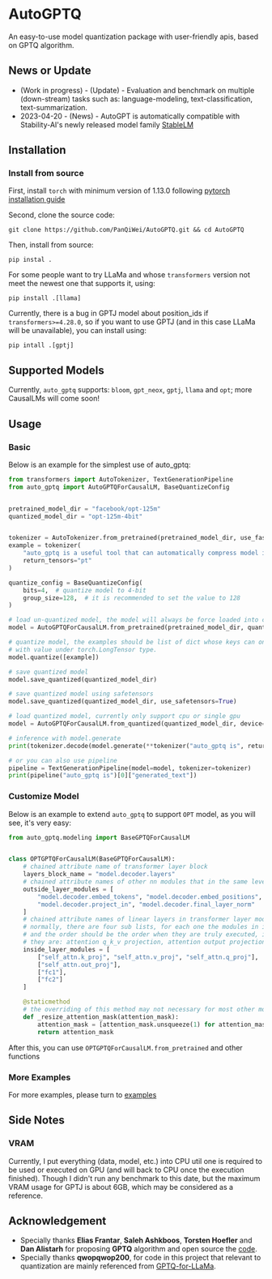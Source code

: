 # AutoGPTQ
An easy-to-use model quantization package with user-friendly apis, based on GPTQ algorithm.

## News or Update
- (Work in progress) - (Update) - Evaluation and benchmark on multiple (down-stream) tasks such as: language-modeling, text-classification, text-summarization.
- 2023-04-20 - (News) - AutoGPT is automatically compatible with Stability-AI's newly released model family [StableLM](https://github.com/Stability-AI/StableLM)

## Installation
### Install from source
First, install `torch` with minimum version of 1.13.0 following [pytorch installation guide](https://pytorch.org/get-started/locally/)

Second, clone the source code:
```shell
git clone https://github.com/PanQiWei/AutoGPTQ.git && cd AutoGPTQ
```
Then, install from source:
```shell
pip instal .
```
For some people want to try LLaMa and whose `transformers` version not meet the newest one that supports it, using:
```shell
pip install .[llama]
```
Currently, there is a bug in GPTJ model about position_ids if `transformers>=4.28.0`, so if you want to use GPTJ (and in this case LLaMa will be unavailable), you can install using:
```shell
pip intall .[gptj]
```

## Supported Models
Currently, `auto_gptq` supports: `bloom`, `gpt_neox`, `gptj`, `llama` and `opt`; more CausalLMs will come soon!

## Usage

### Basic
Below is an example for the simplest use of auto_gptq: 
```python
from transformers import AutoTokenizer, TextGenerationPipeline
from auto_gptq import AutoGPTQForCausalLM, BaseQuantizeConfig


pretrained_model_dir = "facebook/opt-125m"
quantized_model_dir = "opt-125m-4bit"


tokenizer = AutoTokenizer.from_pretrained(pretrained_model_dir, use_fast=True)
example = tokenizer(
    "auto_gptq is a useful tool that can automatically compress model into 4-bit or even higher rate by using GPTQ algorithm.",
    return_tensors="pt"
)

quantize_config = BaseQuantizeConfig(
    bits=4,  # quantize model to 4-bit
    group_size=128,  # it is recommended to set the value to 128
)

# load un-quantized model, the model will always be force loaded into cpu
model = AutoGPTQForCausalLM.from_pretrained(pretrained_model_dir, quantize_config)

# quantize model, the examples should be list of dict whose keys can only be "input_ids" and "attention_mask" 
# with value under torch.LongTensor type.
model.quantize([example])

# save quantized model
model.save_quantized(quantized_model_dir)

# save quantized model using safetensors
model.save_quantized(quantized_model_dir, use_safetensors=True)

# load quantized model, currently only support cpu or single gpu
model = AutoGPTQForCausalLM.from_quantized(quantized_model_dir, device="cuda:0")

# inference with model.generate
print(tokenizer.decode(model.generate(**tokenizer("auto_gptq is", return_tensors="pt").to("cuda:0"))[0]))

# or you can also use pipeline
pipeline = TextGenerationPipeline(model=model, tokenizer=tokenizer)
print(pipeline("auto_gptq is")[0]["generated_text"])
```

### Customize Model
Below is an example to extend `auto_gptq` to support `OPT` model, as you will see, it's very easy:
```python
from auto_gptq.modeling import BaseGPTQForCausalLM


class OPTGPTQForCausalLM(BaseGPTQForCausalLM):
    # chained attribute name of transformer layer block
    layers_block_name = "model.decoder.layers"
    # chained attribute names of other nn modules that in the same level as the transformer layer block
    outside_layer_modules = [
        "model.decoder.embed_tokens", "model.decoder.embed_positions", "model.decoder.project_out",
        "model.decoder.project_in", "model.decoder.final_layer_norm"
    ]
    # chained attribute names of linear layers in transformer layer module
    # normally, there are four sub lists, for each one the modules in it can be seen as one operation, 
    # and the order should be the order when they are truly executed, in this case (and usually in most cases), 
    # they are: attention q_k_v projection, attention output projection, MLP project input, MLP project output
    inside_layer_modules = [
        ["self_attn.k_proj", "self_attn.v_proj", "self_attn.q_proj"],
        ["self_attn.out_proj"],
        ["fc1"],
        ["fc2"]
    ]

    @staticmethod
    # the overriding of this method may not necessary for most other models
    def _resize_attention_mask(attention_mask):
        attention_mask = [attention_mask.unsqueeze(1) for attention_mask in attention_mask]
        return attention_mask
```
After this, you can use `OPTGPTQForCausalLM.from_pretrained` and other functions

### More Examples
For more examples, please turn to [examples](examples/README.md)

## Side Notes
### VRAM
Currently, I put everything (data, model, etc.) into CPU util one is required to be used or executed on GPU (and will back to CPU once the execution finished). Though I didn't run any benchmark to this date, but the maximum VRAM usage for GPTJ is about 6GB, which may be considered as a reference.

## Acknowledgement
- Specially thanks **Elias Frantar**, **Saleh Ashkboos**, **Torsten Hoefler** and **Dan Alistarh** for proposing **GPTQ** algorithm and open source the [code](https://github.com/IST-DASLab/gptq).
- Specially thanks **qwopqwop200**, for code in this project that relevant to quantization are mainly referenced from [GPTQ-for-LLaMa](https://github.com/qwopqwop200/GPTQ-for-LLaMa/tree/cuda).
